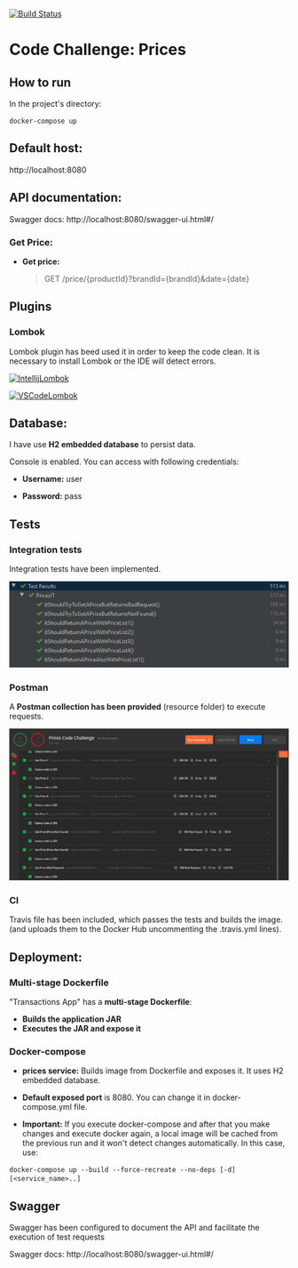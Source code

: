 [![Build Status](https://travis-ci.com/alexibro/CodeChallenge.svg?branch=master)](https://travis-ci.com/alexibro/PricesCodeChallenge)

# Code Challenge: Prices

## How to run

In the project's directory:
```
docker-compose up
```

## Default host:

http://localhost:8080

## API documentation:

Swagger docs: http://localhost:8080/swagger-ui.html#/

### Get Price:

* **Get price:**

    > GET /price/{productId}?brandId={brandId}&date={date}
    
## Plugins

### Lombok

Lombok plugin has beed used it in order to keep the code clean. It is necessary to install Lombok or the IDE will detect errors.

[![IntellijLombok](https://img.shields.io/badge/Extension-IntelliJ%20Lombok-yellowgreen.svg)](https://projectlombok.org/setup/intellij)

[![VSCodeLombok](https://img.shields.io/badge/Extension-VSCode%20Lombok-yellowgreen.svg)](https://projectlombok.org/setup/vscode)
    
## Database:

I have use **H2 embedded database** to persist data.

Console is enabled. You can access with following credentials:
    
   * **Username:** user

   * **Password:** pass
   
## Tests

### Integration tests

Integration tests have been implemented.

![Alt text](https://github.com/alexibro/PricesCodeChallenge/blob/master/resources/test-results.PNG)

### Postman

A **Postman collection has been provided** (resource folder) to execute requests.

![Alt text](https://github.com/alexibro/PricesCodeChallenge/blob/master/resources/postman-tests.PNG)

### CI

Travis file has been included, which passes the tests and builds the image.
(and uploads them to the Docker Hub uncommenting the .travis.yml lines). 

## Deployment:

### Multi-stage Dockerfile

"Transactions App" has a **multi-stage Dockerfile**:

* **Builds the application JAR**
* **Executes the JAR and expose it**

### Docker-compose

* **prices service:** Builds image from Dockerfile and exposes it. 
It uses H2 embedded database.

* **Default exposed port** is 8080. You can change it in docker-compose.yml file.

* **Important:** If you execute docker-compose and after that you make changes and execute docker again, a local image 
will be cached from the previous run and it won't detect changes automatically. In this case, use:

```
docker-compose up --build --force-recreate --no-deps [-d] [<service_name>..]
```

## Swagger

Swagger has been configured to document the API and facilitate the execution of test requests

Swagger docs: http://localhost:8080/swagger-ui.html#/
